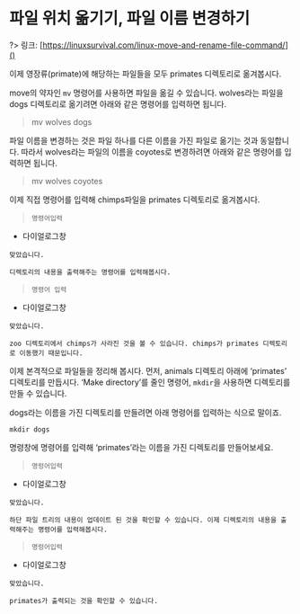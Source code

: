 # 파일 위치 옮기기, 파일 이름 변경하기

?> 링크: [https://linuxsurvival.com/linux-move-and-rename-file-command/]()

이제 영장류(primate)에 해당하는 파일들을 모두 primates 디렉토리로 옮겨봅시다. 

move의 약자인 `mv` 명령어를 사용하면 파일을 옮길 수 있습니다. wolves라는 파일을 dogs 디렉토리로 옮기려면 아래와 같은 명령어를 입력하면 됩니다.

> mv wolves dogs

파일 이름을 변경하는 것은 파일 하나를 다른 이름을 가진 파일로 옮기는 것과 동일합니다. 따라서 wolves라는 파일의 이름을 coyotes로 변경하려면 아래와 같은 명령어를 입력하면 됩니다.

> mv wolves coyotes

이제 직접 명령어를 입력해 chimps파일을 primates 디렉토리로 옮겨봅시다. 

> `명령어입력`

- 다이얼로그창

```다이얼로그창
맞았습니다.
```
```다이얼로그창
디렉토리의 내용을 출력해주는 명령어를 입력해봅시다.
```

> `명령어 입력`

- 다이얼로그창

```다이얼로그창
맞았습니다.
```
```다이얼로그창
zoo 디렉토리에서 chimps가 사라진 것을 볼 수 있습니다. chimps가 primates 디렉토리로 이동했기 때문입니다.
```













이제 본격적으로 파일들을 정리해 봅시다. 먼저, animals 디렉토리 아래에 ‘primates’ 디렉토리를 만듭시다.  ‘Make directory’를 줄인 명령어, `mkdir`을 사용하면 디렉토리를 만들 수 있습니다. 

dogs라는 이름을 가진 디렉토리를 만들려면 아래 명령어를 입력하는 식으로 말이죠.

`mkdir dogs`

명령창에 명령어를 입력해 ‘primates’라는 이름을 가진 디렉토리를 만들어보세요.

  > `명렁어입력`

- 다이얼로그창

```다이얼로그창
맞았습니다.
```

```다이얼로그창
하단 파일 트리의 내용이 업데이트 된 것을 확인할 수 있습니다. 이제 디렉토리의 내용을 출력해주는 명령어를 입력해봅시다.
```

  > `명렁어입력`

- 다이얼로그창

```다이얼로그창
맞았습니다.
```

```다이얼로그창
primates가 출력되는 것을 확인할 수 있습니다.
```
